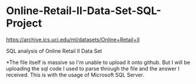 # Online-Retail-II-Data-Set-SQL-Project

https://archive.ics.uci.edu/ml/datasets/Online+Retail+II

SQL analysis of Online Retail II Data Set 

*The file itself is massive so I'm unable to upload it onto github. But I will be uploading the sql code I used to parse through the file and the answer I received. This is with the usage of Microsoft SQL Server.

